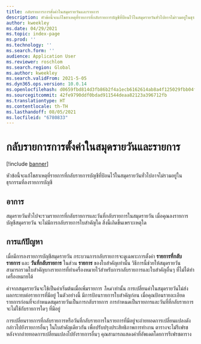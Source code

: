 ```yaml
---
title: กลับรายการการตั้งค่าในสมุดรายวันและรายการ
description: หัวข้อนี้จะแก้ไขสาเหตุที่รายการที่กลับรายการบัญชีที่ป้อนไว้ในสมุดรายวันทั่วไปอาจไม่รวมอยู่ในธุรกรรมที่ลงรายการบัญชี
author: kweekley
ms.date: 04/29/2021
ms.topic: index-page
ms.prod: ''
ms.technology: ''
ms.search.form: ''
audience: Application User
ms.reviewer: roschlom
ms.search.region: Global
ms.author: kweekley
ms.search.validFrom: 2021-5-05
ms.dyn365.ops.version: 10.0.14
ms.openlocfilehash: d0659fbd814d3fb86b2f4a1ecb6162614ab8a4f125029fbb04f08cc5fb52b45c
ms.sourcegitcommit: 42fe9790ddf0bdad911544deaa82123a396712fb
ms.translationtype: HT
ms.contentlocale: th-TH
ms.lasthandoff: 08/05/2021
ms.locfileid: "6780833"
---
```

# <a name="reverse-settings-on-journals-and-lines"></a>กลับรายการการตั้งค่าในสมุดรายวันและรายการ

[!include [banner](../includes/banner.md)]

หัวข้อนี้จะแก้ไขสาเหตุที่รายการที่กลับรายการบัญชีที่ป้อนไว้ในสมุดรายวันทั่วไปอาจไม่รวมอยู่ในธุรกรรมที่ลงรายการบัญชี  

## <a name="symptom"></a>อาการ

สมุดรายวันทั่วไปจะรวมรายการที่กลับรายการและวันที่กลับรายการในสมุดรายวัน เมื่อคุณลงรายการบัญชีสมุดรายวัน จะไม่มีการกลับรายการใบสำคัญใด สิ่งนี้เกิดขึ้นเพราะเหตุใด

## <a name="resolution"></a>การแก้ปัญหา

เมื่อมีการลงรายการบัญชีสมุดรายวัน กระบวนการกลับรายการจะดูเฉพาะการตั้งค่า **รายการที่กลับรายการ** และ **วันที่กลับรายการ** ในส่วน **รายการ** ของใบสำคัญเท่านั้น วิธีการนี้ช่วยให้สมุดรายวันสามารถรวมใบสำคัญบางรายการที่ทำเครื่องหมายไว้สำหรับการกลับรายการและใบสำคัญอื่นๆ ที่ไม่ได้ทำเครื่องหมายได้

ค่าจากสมุดรายวันจะใช้เป็นค่าเริ่มต้นเมื่อเพิ่มรายการ *ใหม่* เท่านั้น การเปลี่ยนค่าในสมุดรายวันไม่ส่งผลกระทบต่อรายการที่มีอยู่ ในตัวอย่างนี้ มีการป้อนรายการใบสำคัญก่อน เมื่อคุณป้อนรายละเอียดรายการก่อนที่จะกำหนดสมุดรายวันเป็นการกลับรายการ การกำหนดเป็นรายการและวันที่ที่กลับรายการจะไม่ใช้กับรายการใดๆ ที่มีอยู่

การเปลี่ยนรายการที่กลับรายการหรือวันที่กลับรายการในรายการที่มีอยู่จะถ่ายทอดการเปลี่ยนแปลงดังกล่าวไปยังรายการอื่นๆ ในใบสำคัญเดียวกัน เพื่อปรับปรุงประสิทธิภาพการทำงาน ตารางจะไม่รีเฟรชหลังจากถ่ายทอดการเปลี่ยนแปลงไปยังรายการอื่นๆ คุณสามารถแสดงค่าที่อัพเดตโดยการรีเฟรชตาราง


